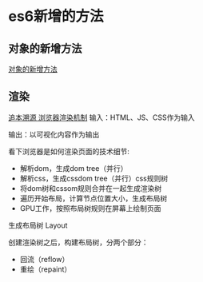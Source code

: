 # es6新增的方法
## 对象的新增方法
[对象的新增方法](https://es6.ruanyifeng.com/#docs/class)

## 渲染
[追本溯源 浏览器渲染机制](https://mp.weixin.qq.com/s/AmQE1_goc4fR9oLXJs6qZg)
输入：HTML、JS、CSS作为输入

输出：以可视化内容作为输出

看下浏览器是如何渲染页面的技术细节:
- 解析dom，生成dom tree（并行）
- 解析css，生成cssdom tree（并行）css规则树
- 将dom树和cssom规则合并在一起生成渲染树
- 遍历开始布局，计算节点位置大小，生成布局树
- GPU工作，按照布局树规则在屏幕上绘制页面
  

生成布局树 Layout

创建渲染树之后，构建布局树，分两个部分：
- 回流（reflow）
- 重绘（repaint）
